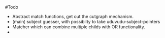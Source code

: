 #Todo

- Abstract match functions, get out the cutgraph mechanism.
- (main) subject guesser, with possibilty to take uduvudu-subject-pointers
- Matcher which can combine multiple childs with OR functionality.
- 
